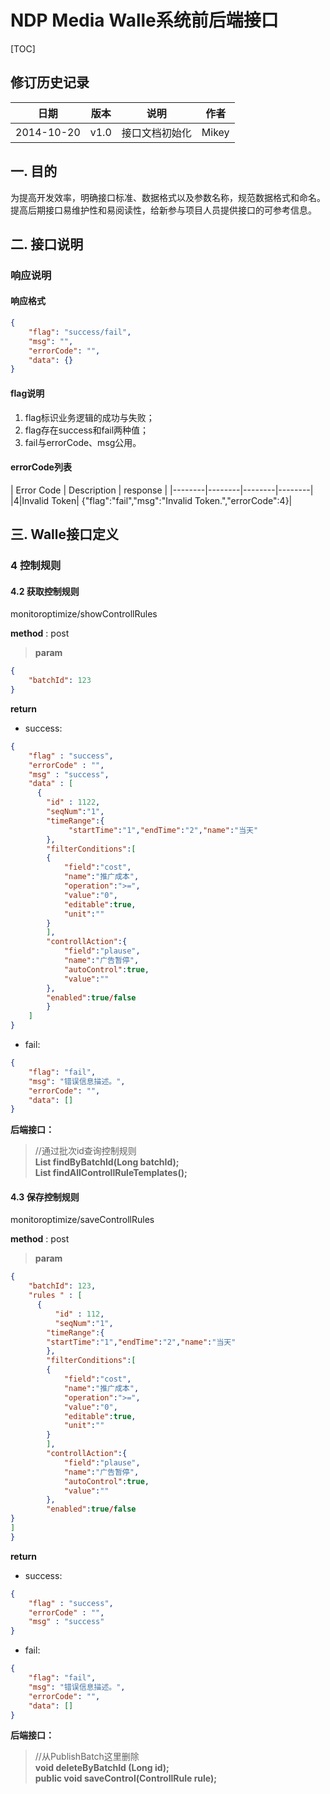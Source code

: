 # NDP Media Walle系统前后端接口

[TOC]

## 修订历史记录
| 日期 | 版本 | 说明 | 作者 |
|--------|--------|--------|--------|
|2014-10-20|v1.0|接口文档初始化|Mikey|


## 一. 目的

为提高开发效率，明确接口标准、数据格式以及参数名称，规范数据格式和命名。提高后期接口易维护性和易阅读性，给新参与项目人员提供接口的可参考信息。

## 二. 接口说明

### 响应说明

#### 响应格式

```json
{
	"flag": "success/fail",
	"msg": "",
	"errorCode": "",
	"data": {}
}
```

#### flag说明

1. flag标识业务逻辑的成功与失败；
2. flag存在success和fail两种值；
3. fail与errorCode、msg公用。

#### errorCode列表

| Error Code | Description | response |
|--------|--------|--------|--------|
|4|Invalid Token| {"flag":"fail","msg":"Invalid Token.","errorCode":4}|

## 三. Walle接口定义

### 4 控制规则

#### 4.2 获取控制规则

monitoroptimize/showControllRules

**method** : post

> **param**

```json
{
	"batchId": 123
}
```

**return**

- success:

````json
{
	"flag" : "success",
	"errorCode" : "",
	"msg" : "success",
    "data" : [
      {
        "id" : 1122,
        "seqNum":"1",
        "timeRange":{
       		 "startTime":"1","endTime":"2","name":"当天"
        },
        "filterConditions":[
        {
            "field":"cost",
            "name":"推广成本",
            "operation":">=",
            "value":"0",
            "editable":true,
            "unit":""
        }
        ],
        "controllAction":{
            "field":"plause",
            "name":"广告暂停",
            "autoControl":true,
            "value":""
        },
        "enabled":true/false
        }
    ]
}
````

- fail:

```json
{
	"flag": "fail",
	"msg": "错误信息描述。",
	"errorCode": "",
	"data": []
}
```

**后端接口：**  
>//通过批次id查询控制规则  
**List<ControllRule> findByBatchId(Long batchId);**  
**List<ControllRuleTemplate> findAllControllRuleTemplates();**  

#### 4.3 保存控制规则

monitoroptimize/saveControllRules

**method** : post

> **param**

```json
{
	"batchId": 123,
    "rules " : [
      {
          "id" : 112,
          "seqNum":"1",
        "timeRange":{
        "startTime":"1","endTime":"2","name":"当天"
        },
        "filterConditions":[
        {
            "field":"cost",
            "name":"推广成本",
            "operation":">=",
            "value":"0",
            "editable":true,
            "unit":""
        }
        ],
        "controllAction":{
            "field":"plause",
            "name":"广告暂停",
            "autoControl":true,
            "value":""
        },
        "enabled":true/false
}
]
}
```

**return**

- success:

````json
{
    "flag" : "success",
    "errorCode" : "",
    "msg" : "success"
}
````

- fail:

```json
{
	"flag": "fail",
	"msg": "错误信息描述。",
	"errorCode": "",
	"data": []
}
```

**后端接口：**  
>//从PublishBatch这里删除  
**void deleteByBatchId (Long id);**  
**public void saveControl(ControllRule rule);**  
